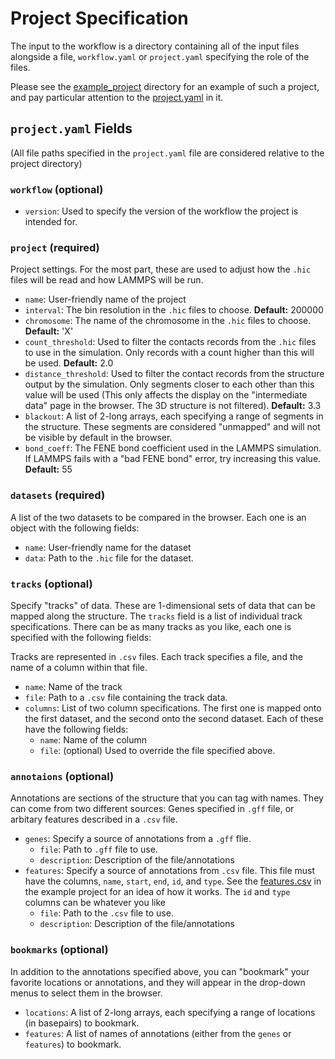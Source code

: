 # Project Specification

The input to the workflow is a directory containing all of the input files alongside a file, `workflow.yaml` or `project.yaml` specifying the role of the files.

Please see the [example_project](../example_project/) directory for an example of such a project, and pay particular attention to the [project.yaml](../example_project/project.yaml) in it.

## `project.yaml` Fields

(All file paths specified in the `project.yaml` file are considered relative to the project directory)
### `workflow` (optional)

- `version`: Used to specify the version of the workflow the project is intended for.

### `project` (required)

Project settings. For the most part, these are used to adjust how the `.hic` files will be read
and how LAMMPS will be run.

- `name`: User-friendly name of the project
- `interval`: The bin resolution in the `.hic` files to choose. **Default:** 200000
- `chromosome`: The name of the chromosome in the `.hic` files to choose. **Default:** 'X'
- `count_threshold`: Used to filter the contacts records from the `.hic` files to use in the simulation. Only records with a count higher than this will be used. **Default:** 2.0
- `distance_threshold`: Used to filter the contact records from the structure output by the simulation. Only segments closer to each other than this value will be used (This only affects the display on the "intermediate data" page in the browser. The 3D structure is not filtered). **Default:** 3.3
- `blackout`: A list of 2-long arrays, each specifying a range of segments in the structure. These segments are considered "unmapped" and will not be visible by default in the browser.
- `bond_coeff`: The FENE bond coefficient used in the LAMMPS simulation. If LAMMPS fails with a "bad FENE bond" error, try increasing this value. **Default:** 55

### `datasets` (required)

A list of the two datasets to be compared in the browser. Each one is an object with the following fields:

- `name`: User-friendly name for the dataset
- `data`: Path to the `.hic` file for the dataset.

### `tracks` (optional)

Specify "tracks" of data. These are 1-dimensional sets of data that can be mapped along the structure. The `tracks` field is a list of individual track specifications. There can be as many tracks as you like, each one is specified with the following fields:

Tracks are represented in `.csv` files. Each track specifies a file, and the name of a column within that file.

- `name`: Name of the track
- `file`: Path to a `.csv` file containing the track data.
- `columns`: List of two column specifications. The first one is mapped onto the first dataset, and the second onto the second dataset. Each of these have the following fields:
    - `name`: Name of the column
    - `file`: (optional) Used to override the file specified above.

### `annotaions` (optional)

Annotations are sections of the structure that you can tag with names. They can come from two different sources: Genes specified in `.gff` file, or arbitary features described in a `.csv` file.

- `genes`: Specify a source of annotations from a `.gff` flie.
    - `file`: Path to `.gff` file to use.
    - `description`: Description of the file/annotations
- `features`: Specify a source of annotations from `.csv` file. This file must have the columns, `name`, `start`, `end`, `id`, and `type`. See the [features.csv](../example_project/features.csv) in the example project for an idea of how it works. The `id` and `type` columns can be whatever you like
  - `file`: Path to the `.csv` file to use.
  - `description`: Description of the file/annotations

### `bookmarks` (optional)

In addition to the annotations specified above, you can "bookmark" your favorite locations or annotations, and they will appear in the drop-down menus to select them in the browser.

- `locations`: A list of 2-long arrays, each specifying a range of locations (in basepairs) to bookmark.
- `features`: A list of names of annotations (either from the `genes` or `features`) to bookmark.
